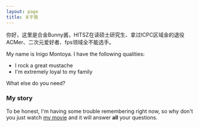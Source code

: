 ```yaml
---
layout: page
title: 关于我
---
```


  

​		你好，这里是合金Bunny酱，HITSZ在读硕士研究生、拿过ICPC区域金的退役ACMer、二次元爱好者、fps领域全不能选手。

My name is Inigo Montoya. I have the following qualities:

- I rock a great mustache
- I'm extremely loyal to my family

What else do you need?

### My story

To be honest, I'm having some trouble remembering right now, so why don't you just watch [my movie](https://en.wikipedia.org/wiki/The_Princess_Bride_%28film%29) and it will answer **all** your questions.